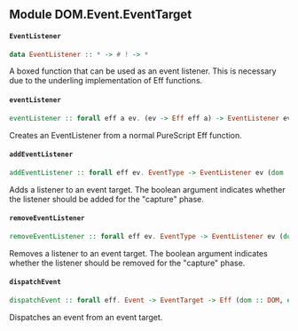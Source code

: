 ## Module DOM.Event.EventTarget

#### `EventListener`

``` purescript
data EventListener :: * -> # ! -> *
```

A boxed function that can be used as an event listener. This is necessary
due to the underling implementation of Eff functions.

#### `eventListener`

``` purescript
eventListener :: forall eff a ev. (ev -> Eff eff a) -> EventListener ev eff
```

Creates an EventListener from a normal PureScript Eff function.

#### `addEventListener`

``` purescript
addEventListener :: forall eff ev. EventType -> EventListener ev (dom :: DOM | eff) -> Boolean -> EventTarget -> Eff (dom :: DOM | eff) Unit
```

Adds a listener to an event target. The boolean argument indicates whether
the listener should be added for the "capture" phase.

#### `removeEventListener`

``` purescript
removeEventListener :: forall eff ev. EventType -> EventListener ev (dom :: DOM | eff) -> Boolean -> EventTarget -> Eff (dom :: DOM | eff) Unit
```

Removes a listener to an event target. The boolean argument indicates
whether the listener should be removed for the "capture" phase.

#### `dispatchEvent`

``` purescript
dispatchEvent :: forall eff. Event -> EventTarget -> Eff (dom :: DOM, err :: EXCEPTION | eff) Boolean
```

Dispatches an event from an event target.


